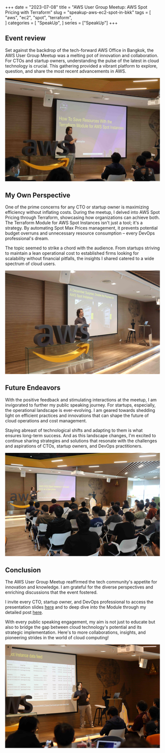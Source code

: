 +++
date = "2023-07-08"
title = "AWS User Group Meetup: AWS Spot Pricing with Terraform"
slug = "speakup-aws-ec2-spot-in-bkk"
tags = [
    "aws",
    "ec2",
    "spot",
    "terraform",    
]
categories = [
    "SpeakUp",
]
series = ["SpeakUp"]
+++

## Event review

Set against the backdrop of the tech-forward AWS Office in Bangkok, the AWS User Group Meetup was a melting pot of innovation and collaboration. For CTOs and startup owners, understanding the pulse of the latest in cloud technology is crucial. This gathering provided a vibrant platform to explore, question, and share the most recent advancements in AWS.

![FistImage](/images/posts/speakup_aws_ec2_spot_in_bkk/1.webp)

## My Own Perspective
One of the prime concerns for any CTO or startup owner is maximizing efficiency without inflating costs. During the meetup, I delved into AWS Spot Pricing through Terraform, showcasing how organizations can achieve both. The Terraform Module for AWS Spot Instances isn't just a tool; it's a strategy. By automating Spot Max Prices management, it prevents potential budget overruns and unnecessary resource consumption – every DevOps professional's dream.

The topic seemed to strike a chord with the audience. From startups striving to maintain a lean operational cost to established firms looking for scalability without financial pitfalls, the insights I shared catered to a wide spectrum of cloud users.

![FistImage](/images/posts/speakup_aws_ec2_spot_in_bkk/2.webp)

## Future Endeavors

With the positive feedback and stimulating interactions at the meetup, I am invigorated to further my public speaking journey. For startups, especially, the operational landscape is ever-evolving. I am geared towards shedding light on efficient practices and innovations that can shape the future of cloud operations and cost management.

Staying abreast of technological shifts and adapting to them is what ensures long-term success. And as this landscape changes, I'm excited to continue sharing strategies and solutions that resonate with the challenges and aspirations of CTOs, startup owners, and DevOps practitioners.

![FistImage](/images/posts/speakup_aws_ec2_spot_in_bkk/3.webp)

## Conclusion

The AWS User Group Meetup reaffirmed the tech community's appetite for innovation and knowledge. I am grateful for the diverse perspectives and enriching discussions that the event fostered.

I invite every CTO, startup owner, and DevOps professional to access the presentation slides [here](https://www.slideshare.net/VladimirSamoylov2/aws-spot-pricing-with-terraform-eng-2023) and to deep dive into the Module through my detailed post [here](/posts/aws-ec2-spot/).

With every public speaking engagement, my aim is not just to educate but also to bridge the gap between cloud technology's potential and its strategic implementation. Here's to more collaborations, insights, and pioneering strides in the world of cloud computing!

![FistImage](/images/posts/speakup_aws_ec2_spot_in_bkk/4.webp)


